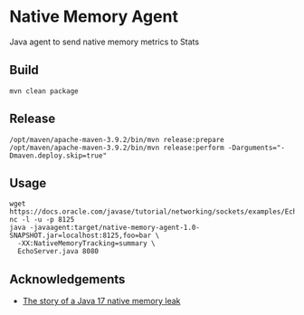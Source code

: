 # Native Memory Agent

Java agent to send native memory metrics to Stats
 
## Build

```shell
mvn clean package
```

## Release

```shell
/opt/maven/apache-maven-3.9.2/bin/mvn release:prepare
/opt/maven/apache-maven-3.9.2/bin/mvn release:perform -Darguments="-Dmaven.deploy.skip=true"
```

## Usage

```shell
wget https://docs.oracle.com/javase/tutorial/networking/sockets/examples/EchoServer.java
nc -l -u -p 8125
java -javaagent:target/native-memory-agent-1.0-SNAPSHOT.jar=localhost:8125,foo=bar \
  -XX:NativeMemoryTracking=summary \
  EchoServer.java 8080
```



## Acknowledgements

- [The story of a Java 17 native memory leak](https://www.nickebbitt.com/blog/2022/01/26/the-story-of-a-java-17-native-memory-leak/)
